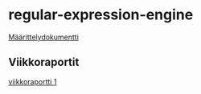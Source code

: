 # regular-expression-engine

[Määrittelydokumentti](https://github.com/strajama/regular-expression-engine/blob/master/documentation/maarittelydokumentti.md)

## Viikkoraportit
[viikkoraportti 1](https://github.com/strajama/regular-expression-engine/blob/master/documentation/viikkoraportit/viikkoraportti1.md)
